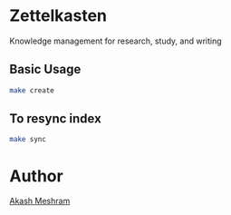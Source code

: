 # Zettelkasten

Knowledge management for research, study, and writing

## Basic Usage

```sh
make create
```

## To resync index

```sh
make sync
```

# Author

[Akash Meshram](https://akashmeshram.com/)
